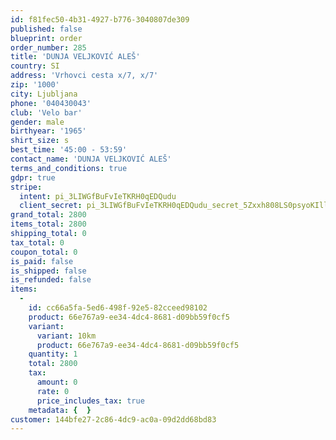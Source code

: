 ```yaml
---
id: f81fec50-4b31-4927-b776-3040807de309
published: false
blueprint: order
order_number: 285
title: 'DUNJA VELJKOVIĆ ALEŠ'
country: SI
address: 'Vrhovci cesta x/7, x/7'
zip: '1000'
city: Ljubljana
phone: '040430043'
club: 'Velo bar'
gender: male
birthyear: '1965'
shirt_size: s
best_time: '45:00 - 53:59'
contact_name: 'DUNJA VELJKOVIĆ ALEŠ'
terms_and_conditions: true
gdpr: true
stripe:
  intent: pi_3LIWGfBuFvIeTKRH0qEDQudu
  client_secret: pi_3LIWGfBuFvIeTKRH0qEDQudu_secret_5Zxxh808LS0psyoKIll9ejkvi
grand_total: 2800
items_total: 2800
shipping_total: 0
tax_total: 0
coupon_total: 0
is_paid: false
is_shipped: false
is_refunded: false
items:
  -
    id: cc66a5fa-5ed6-498f-92e5-82cceed98102
    product: 66e767a9-ee34-4dc4-8681-d09bb59f0cf5
    variant:
      variant: 10km
      product: 66e767a9-ee34-4dc4-8681-d09bb59f0cf5
    quantity: 1
    total: 2800
    tax:
      amount: 0
      rate: 0
      price_includes_tax: true
    metadata: {  }
customer: 144bfe27-2c86-4dc9-ac0a-09d2dd68bd83
---
```

